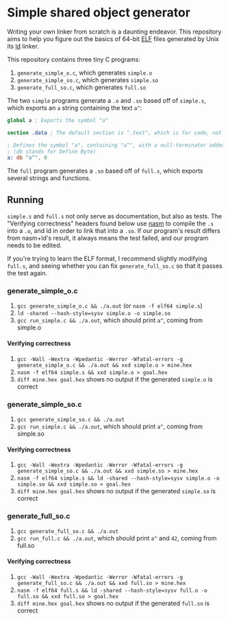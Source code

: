 # Simple shared object generator

Writing your own linker from scratch is a daunting endeavor. This repository aims to help you figure out the basics of 64-bit [ELF](https://en.wikipedia.org/wiki/Executable_and_Linkable_Format) files generated by Unix its [ld](https://en.wikipedia.org/wiki/Linker_(computing)#Common_implementations) linker.

This repository contains three tiny C programs:

1. `generate_simple_o.c`, which generates `simple.o`
2. `generate_simple_so.c`, which generates `simple.so`
3. `generate_full_so.c`, which generates `full.so`

The two `simple` programs generate a `.o` and `.so` based off of `simple.s`, which exports an `a` string containing the text `a^`:

```nasm
global a ; Exports the symbol "a"

section .data ; The default section is ".text", which is for code, not data

; Defines the symbol "a", containing "a^", with a null-terminator added
; (db stands for Define Byte)
a: db "a^", 0
```

The `full` program generates a `.so` based off of `full.s`, which exports several strings and functions.

## Running

`simple.s` and `full.s` not only serve as documentation, but also as tests. The "Verifying correctness" headers found below use [nasm](https://en.wikipedia.org/wiki/Netwide_Assembler) to compile the `.s` into a `.o`, and ld in order to link that into a `.so`. If our program's result differs from nasm+ld's result, it always means the test failed, and our program needs to be edited.

If you're trying to learn the ELF format, I recommend slightly modifying `full.s`, and seeing whether you can fix `generate_full_so.c` so that it passes the test again.

### generate_simple_o.c

1. `gcc generate_simple_o.c && ./a.out` (or `nasm -f elf64 simple.s`)
2. `ld -shared --hash-style=sysv simple.o -o simple.so`
3. `gcc run_simple.c && ./a.out`, which should print `a^`, coming from simple.o

#### Verifying correctness

1. `gcc -Wall -Wextra -Wpedantic -Werror -Wfatal-errors -g generate_simple_o.c && ./a.out && xxd simple.o > mine.hex`
2. `nasm -f elf64 simple.s && xxd simple.o > goal.hex`
3. `diff mine.hex goal.hex` shows no output if the generated `simple.o` is correct

### generate_simple_so.c

1. `gcc generate_simple_so.c && ./a.out`
2. `gcc run_simple.c && ./a.out`, which should print `a^`, coming from simple.so

#### Verifying correctness

1. `gcc -Wall -Wextra -Wpedantic -Werror -Wfatal-errors -g generate_simple_so.c && ./a.out && xxd simple.so > mine.hex`
2. `nasm -f elf64 simple.s && ld -shared --hash-style=sysv simple.o -o simple.so && xxd simple.so > goal.hex`
3. `diff mine.hex goal.hex` shows no output if the generated `simple.so` is correct

### generate_full_so.c

1. `gcc generate_full_so.c && ./a.out`
2. `gcc run_full.c && ./a.out`, which should print `a^` and `42`, coming from full.so

#### Verifying correctness

1. `gcc -Wall -Wextra -Wpedantic -Werror -Wfatal-errors -g generate_full_so.c && ./a.out && xxd full.so > mine.hex`
2. `nasm -f elf64 full.s && ld -shared --hash-style=sysv full.o -o full.so && xxd full.so > goal.hex`
3. `diff mine.hex goal.hex` shows no output if the generated `full.so` is correct
